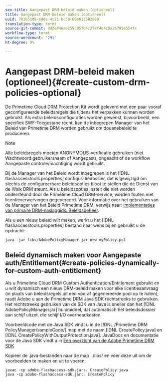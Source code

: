 ```yaml
---
seo-title: Aangepast DRM-beleid maken (optioneel)
title: Aangepast DRM-beleid maken (optioneel)
uuid: 701b51d9-6dde-4c21-bc5b-09e612582968
translation-type: tm+mt
source-git-commit: 9d2e046ae259c05fb4c278f464c9a26795e554fc
workflow-type: tm+mt
source-wordcount: '291'
ht-degree: 0%

---
```



# Aangepast DRM-beleid maken (optioneel){#create-custom-drm-policies-optional}

De Primetime Cloud DRM Protection Kit wordt geleverd met een paar vooraf geconfigureerde beleidsregels die tijdens het verpakken kunnen worden gebruikt. Als extra beleidsconfiguraties worden gewenst, bijvoorbeeld, een specifiek SWF-Toegestane recht, kan de inbegrepen Manager van het Beleid van Primetime DRM worden gebruikt om douanebeleid te produceren.

>[!NOTE]
>
>Alle beleidsregels moeten ANONYMOUS-verificatie gebruiken (niet Wachtwoord gebruikersnaam of Aangepast), ongeacht of de workflow Aangepaste controle/machtiging wordt gebruikt.

Bij de Manager van het Beleid wordt inbegrepen is het [!DNL flashaccesstools.properties] configuratiedossier, dat is gewijzigd om slechts de configureerbare beleidsopties bloot te stellen die de Dienst van de Wolk DRM steunt. Als u beleidsopties instelt die niet worden ondersteund door de Primetime Cloud DRM-service, worden fouten met licentieverwervingen gegenereerd. Voor informatie over het gebruiken van de Manager van het Beleid Primetime DRM, verwijs naar: [Implementaties van primaire DRM-naslaggids: Beleidsbeheer](https://help.adobe.com/en_US/primetime/drm/5.3/reference_implementations/index.html#concept-DRM_Policy_Manager).

Als u een nieuw beleid wilt maken, werkt u het [!DNL flashaccesstools.properties] bestand naar wens bij en gebruikt u de opdracht:

```
java -jar libs/AdobePolicyManager.jar new myPolicy.pol
```

## Beleid dynamisch maken voor Aangepaste auth/Entitlement{#create-policies-dynamically-for-custom-auth-entitlement}

Als u Primetime Cloud DRM Custom Authentication/Entitlement gebruikt en u wilt dynamisch een nieuw DRM-beleid maken voor elke licentieaanvraag (in plaats van beleidsregels uit een vooraf gegenereerde pool op te halen), raadt Adobe u aan de Primetime DRM Java SDK rechtstreeks te gebruiken. Het rechtstreeks gebruiken van de SDK van Java is sneller dan het [!DNL AdobePolicyManager.jar] hulpmiddel, dat automatisch het beleidsdossier aan schijf uitzet, die schijf I/O overheadkosten.

Voorbeeldcode met de Java SDK vindt u in de [!DNL /Primetime DRM PolicyManager/sampleCode/] map met de naam [!DNL CreatePolicy.java] en [!DNL CreatePolicyWithOutputProtection.java]. JavaDocs en documentatie voor de Java SDK vindt u in [Een overzicht van de Adobe Primetime DRM SDK](../../../digital-rights-management/drm-sdk-overview/overview.md)

Kopieer de .java-bestanden naar de map ../libs/ en voer deze uit om de voorbeelden te maken en uit te voeren:

```
javac -cp adobe-flashaccess-sdk.jar:. CreatePolicy.java
java -cp adobe-flashaccess-sdk.jar:. CreatePolicy
```
